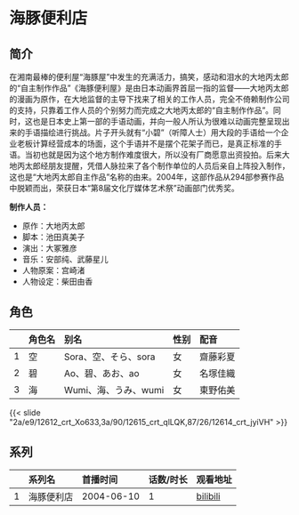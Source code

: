# 海豚便利店


## 简介

在湘南最棒的便利屋“海豚屋”中发生的充满活力，搞笑，感动和泪水的大地丙太郎的“自主制作作品”《海豚便利屋》是由日本动画界首屈一指的监督——大地丙太郎的漫画为原作，在大地监督的主导下找来了相关的工作人员，完全不倚赖制作公司的支持，只靠着工作人员的个别努力而完成之大地丙太郎的“自主制作作品”。同时，这也是日本史上第一部的手语动画，并向一般人所认为很难以动画完整呈现出来的手语描绘进行挑战。片子开头就有“小碧”（听障人士）用大段的手语给一个企业老板计算经营成本的场面，这个手语并不是摆个花架子而已，是真正标准的手语。当初也就是因为这个地方制作难度很大，所以没有厂商愿意出资投拍。后来大地丙太郎经朋友提醒，凭借人脉拉来了各个制作单位的人员后亲自上阵投入制作，这也是“大地丙太郎自主作品”名称的由来。2004年，这部作品从294部参赛作品中脱颖而出，荣获日本“第8届文化厅媒体艺术祭”动画部门优秀奖。



**制作人员：**
- 原作：大地丙太郎
- 脚本：池田真美子
- 演出：大冢雅彦
- 音乐：安部纯、武藤星儿
- 人物原案：宫崎渚
- 人物设定：柴田由香

## 角色

|     |   角色名   |   别名  | 性别 |  配音  |
|:--- |:------  |:----      |:---  |:--   |
| 1 | 空 | Sora、空、そら、sora | 女 | 齋藤彩夏 |
| 2 | 碧 | Ao、碧、あお、ao | 女 | 名塚佳織 |
| 3 | 海 | Wumi、海、うみ、wumi | 女 | 東野佑美 |

{{< slide "2a/e9/12612_crt_Xo633,3a/90/12615_crt_qlLQK,87/26/12614_crt_jyiVH" >}}

## 系列

|     |   系列名   |   首播时间  | 话数/时长  | 观看地址 |
|:---  |:------    |:----      |:---       |:---  |
| 1 | 海豚便利店 | 2004-06-10 | 1 | [bilibili](https://www.bilibili.com/video/BV1xx411u7Vc/)  |



